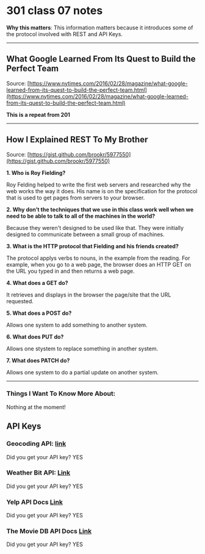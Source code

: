 # 301 class 07 notes

**Why this matters**: This information matters because it introduces some of the protocol involved with REST and API Keys.

------------------------------------

## What Google Learned From Its Quest to Build the Perfect Team

Source: [https://www.nytimes.com/2016/02/28/magazine/what-google-learned-from-its-quest-to-build-the-perfect-team.html](https://www.nytimes.com/2016/02/28/magazine/what-google-learned-from-its-quest-to-build-the-perfect-team.html)

**This is a repeat from 201**


----------------------------

## How I Explained REST To My Brother

Source: [https://gist.github.com/brookr/5977550](https://gist.github.com/brookr/5977550)

**1. Who is Roy Fielding?**

Roy Felding helped to write the first web servers and researched why the web works the way it does. His name is on the specification for the protocol that is used to get pages from servers to your browser.

**2. Why don’t the techniques that we use in this class work well when we need to be able to talk to all of the machines in the world?**

Because they weren't designed to be used like that. They were initially designed to communicate between a small group of machines.


**3. What is the HTTP protocol that Fielding and his friends created?**

The protocol applys verbs to nouns, in the example from the reading. For example, when you go to a web page, the browser does an HTTP GET on the URL you typed in and then returns a web page.


**4. What does a GET do?**

It retrieves and displays in the browser the page/site that the URL requested.

**5. What does a POST do?**

Allows one system to add something to another system.

**6. What does PUT do?**

Allows one stystem to replace something in another system.

**7. What does PATCH do?**

Allows one system to do a partial update on another system.


------------------------------------
### Things I Want To Know More About:
Nothing at the moment!


## API Keys

### Geocoding API: [link](https://locationiq.com/)

Did you get your API key? YES

### Weather Bit API: [Link](https://www.weatherbit.io/)

Did you get your API key? YES

### Yelp API Docs [Link](https://docs.developer.yelp.com/reference/v3_business_search)

Did you get your API key? YES

### The Movie DB API Docs [Link](https://developers.themoviedb.org/3/getting-started/introduction)

Did you get your API key? YES